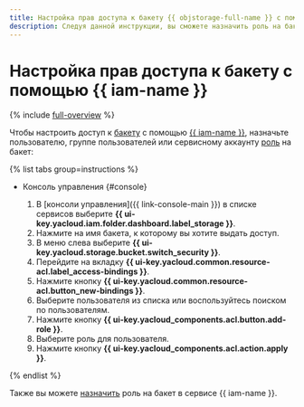 ```yaml
---
title: Настройка прав доступа к бакету {{ objstorage-full-name }} с помощью {{ iam-name }}
description: Следуя данной инструкции, вы сможете назначить роль на бакет.
---
```


# Настройка прав доступа к бакету с помощью {{ iam-name }}

{% include [full-overview](../../../_includes/storage/security/full-overview.md) %}

Чтобы настроить доступ к [бакету](../../concepts/bucket.md) с помощью [{{ iam-name }}](../../security/index.md), назначьте пользователю, группе пользователей или сервисному аккаунту [роль](../../security/index.md#roles-list) на бакет:

{% list tabs group=instructions %}

- Консоль управления {#console}

  1. В [консоли управления]({{ link-console-main }}) в списке сервисов выберите **{{ ui-key.yacloud.iam.folder.dashboard.label_storage }}**.
  1. Нажмите на имя бакета, к которому вы хотите выдать доступ.
  1. В меню слева выберите **{{ ui-key.yacloud.storage.bucket.switch_security }}**.
  1. Перейдите на вкладку **{{ ui-key.yacloud.common.resource-acl.label_access-bindings }}**.
  1. Нажмите кнопку **{{ ui-key.yacloud.common.resource-acl.button_new-bindings }}**.
  1. Выберите пользователя из списка или воспользуйтесь поиском по пользователям.
  1. Нажмите кнопку **{{ ui-key.yacloud_components.acl.button.add-role }}**.
  1. Выберите роль для пользователя.
  1. Нажмите кнопку **{{ ui-key.yacloud_components.acl.action.apply }}**.

{% endlist %}

Также вы можете [назначить](../../../iam/operations/roles/grant.md) роль на бакет в сервисе {{ iam-name }}.
